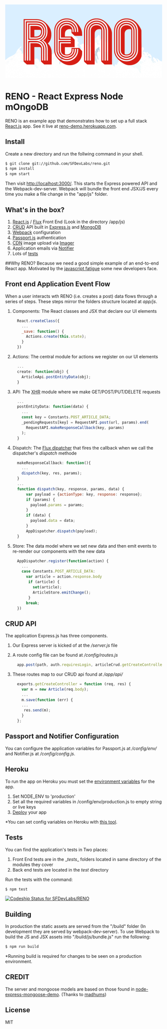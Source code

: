
![React Express Node mOngoDB](logo.png)
# RENO - React Express Node mOngoDB 

RENO is an example app that demonstrates how to set up a full stack [React.js](https://facebook.github.io/react/) app. See it live at [reno-demo.herokuapp.com](https://reno-demo.herokuapp.com).


## Install
Create a new directory and run the follwing command in your shell.

```sh
$ git clone git://github.com/SFDevLabs/reno.git
$ npm install
$ npm start
```

Then visit [http://localhost:3000/](http://localhost:3000/). This starts the Express powered API and the Webpack-dev-server. Webpack will bundle the front end JSX/JS every time you make a file change in the "app/js" folder.

## What's in the box?

1. [React.js](https://facebook.github.io/react/) / [Flux](https://facebook.github.io/flux/) Front End (Look in the directory /app/js)
2. [CRUD](https://en.wikipedia.org/wiki/Create,_read,_update_and_delete) API  built in [Express.js](http://expressjs.com/) and [MongoDB](https://www.mongodb.org/)
3. [Webpack](https://webpack.github.io/) configuration
3. [Passport.js](http://passportjs.org/) authentication
5. [CDN](https://en.wikipedia.org/wiki/Content_delivery_network) image upload via [Imager](https://github.com/madhums/imager)
6. Application emails via [Notifier](https://github.com/madhums/node-notifier)
7. Lots of [tests](https://en.wikipedia.org/wiki/Software_testing)

##Why RENO?
Because we need a good simple example of an end-to-end React app. Motivated by the [javascript fatigue](https://medium.com/@ericclemmons/javascript-fatigue-48d4011b6fc4#.3fcefof62) some new developers face.


## Front end Application Event Flow
When a user interacts wth RENO (i.e. creates a post) data flows through a series of steps. These steps mirror the folders structure located at *app/js*.

1. Components: The React classes and JSX that declare our UI elements

	```js
	  React.createClass({
	    ...
	    _save: function() {
	      Actions.create(this.state);
	    }
	  })
	```  
2. Actions: The central module for actions we register on our UI elements

	```js
	  ...
	  create: function(obj) {
	    ArticleApi.postEntityData(obj);
	  }
	```

3. API: The [XHR](https://en.wikipedia.org/wiki/XMLHttpRequest) module where we make GET/POST/PUT/DELETE requests

	```js
	  ...
	  postEntityData: function(data) {
		...
		const key = Constants.POST_ARTICLE_DATA;
	    _pendingRequests[key] = RequestAPI.post(url, params).end(
	      RequestAPI.makeResponseCallback(key, params)
	    );
	  }
	```

4. Dispatch: The [Flux dipatcher](https://facebook.github.io/flux/docs/dispatcher.html#content) that fires the callback when we call the dispatcher's *dispatch* methode 
	
	```js
	  makeResponseCallback: function(){
	    ...
	    dispatch(key, res, params);
	  }
	  ...
	  function dispatch(key, response, params, data) {
		  var payload = {actionType: key, response: response};
		  if (params) {
		    payload.params = params;
		  }
		  if (data) {
		    payload.data = data;
		  }
		  AppDispatcher.dispatch(payload);
	  }
	```

5. Store: The data model where we set new data and then emit events to re-render our components with the new data

	```js
	  AppDispatcher.register(function(action) {
	    ...
	    case Constants.POST_ARTICLE_DATA:
	      var article = action.response.body
		   if (article) {
		     set(article);
		     ArticleStore.emitChange();
		   }
		  break;
	  })
	```

## CRUD API

The application Express.js has three components.

1. Our Express server is kicked of at the */server.js* file
2. A route config file can be found at */config/routes.js*

	```js
  	  app.post(path, auth.requiresLogin, articleCrud.getCreateController);

	```
3. These routes map to our CRUD api found at */app/api/*

	```js
	  exports.getCreateController = function (req, res) {
	    var m = new Article(req.body);
	    ...
	    m.save(function (err) {
	    ...
	     res.send(m);
	    }
	  };
	```

## Passport and Notifier Configuration

You can configure the application variables for Passport.js at */config/env/* and Notifier.js at */config/config.js*.


## Heroku

To run the app on Heroku you must set the [environment variables](https://nodejs.org/api/process.html#process_process_env) for the app.


1. Set NODE_ENV to 'production'
2. Set all the required variables in /config/env/production.js to empty string or live keys
3. [Deploy](https://devcenter.heroku.com/articles/getting-started-with-nodejs#introduction) your app

*You can set config variables on Heroku with [this tool](https://devcenter.heroku.com/articles/config-vars#setting-up-config-vars-for-a-deployed-application).


## Tests

You can find the application's tests in Two places:

1. Front End tests are in the \__tests__ folders located in same directory of the modules they cover
2. Back end tests are located in the *test* directory

Run the tests with the command:

```sh
$ npm test
```
[ ![Codeship Status for SFDevLabs/RENO](https://codeship.com/projects/b68dad30-a46c-0133-a156-726ab495672b/status?branch=master)](https://codeship.com/projects/129430)

## Building
In production the static assets are served from the "/build" folder (In development they are served by webpack-dev-server).  To use Webpack to build the JS and JSX assets into "/build/js/bundle.js" run the following:

```sh
$ npm run build
```
*Running build is required for changes to be seen on a production environment.

## CREDIT

The server and mongoose models are based on those found in [node-express-mongoose-demo](https://github.com/madhums/node-express-mongoose-demo). (Thanks to [madhums](https://github.com/madhums))


## License

MIT
